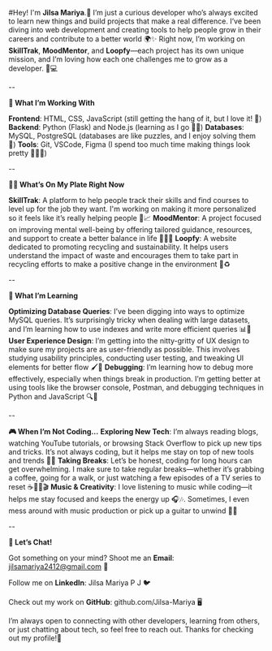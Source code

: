 #Hey! I'm **Jilsa Mariya**.👋
I’m just a curious developer who’s always excited to learn new things and build projects that make a real difference. I’ve been diving into web development and creating tools to help people grow in their careers and contribute to a better world 🌍✨
Right now, I’m working on **SkillTrak**, **MoodMentor**, and **Loopfy**—each project has its own unique mission, and I’m loving how each one challenges me to grow as a developer. 🚀💻

--

**🚀 What I’m Working With**

**Frontend**: HTML, CSS, JavaScript (still getting the hang of it, but I love it! 🎨)
**Backend**: Python (Flask) and Node.js (learning as I go 🐍💡)
**Databases**: MySQL, PostgreSQL (databases are like puzzles, and I enjoy solving them 🧩)
**Tools**: Git, VSCode, Figma (I spend too much time making things look pretty 👨‍💻✨)

--

**🧑‍💻 What’s On My Plate Right Now**

**SkillTrak**: A platform to help people track their skills and find courses to level up for the job they want. I'm working on making it more personalized so it feels like it’s really helping people 🎯📈
**MoodMentor**: A project focused on improving mental well-being by offering tailored guidance, resources, and support to create a better balance in life 💆‍♂️💡
**Loopfy**: A website dedicated to promoting recycling and sustainability. It helps users understand the impact of waste and encourages them to take part in recycling efforts to make a positive change in the environment 🌱♻️

--

**🌱 What I’m Learning**

**Optimizing Database Queries**: I’ve been digging into ways to optimize MySQL queries. It’s surprisingly tricky when dealing with large datasets, and I’m learning how to use indexes and write more efficient queries 📊🚀
**User Experience Design**: I’m getting into the nitty-gritty of UX design to make sure my projects are as user-friendly as possible. This involves studying usability principles, conducting user testing, and tweaking UI elements for better flow 🖌️👥
**Debugging**: I’m learning how to debug more effectively, especially when things break in production. I’m getting better at using tools like the browser console, Postman, and debugging techniques in Python and JavaScript 🔍🐛

--

**🎮 When I’m Not Coding…**
**Exploring New Tech**: I’m always reading blogs, watching YouTube tutorials, or browsing Stack Overflow to pick up new tips and tricks. It’s not always coding, but it helps me stay on top of new tools and trends 📰💡
**Taking Breaks**: Let’s be honest, coding for long hours can get overwhelming. I make sure to take regular breaks—whether it’s grabbing a coffee, going for a walk, or just watching a few episodes of a TV series to reset ☕🚶‍♂️🎬
**Music & Creativity**: I love listening to music while coding—it helps me stay focused and keeps the energy up 🎧🎶. Sometimes, I even mess around with music production or pick up a guitar to unwind 🎸🎶

--

**🤙 Let’s Chat!**

Got something on your mind? Shoot me an **Email**: jilsamariya2412@gmail.com 📧

Follow me on **LinkedIn**: Jilsa Mariya P J 🐦

Check out my work on **GitHub**: github.com/Jilsa-Mariya 🖥️

I’m always open to connecting with other developers, learning from others, or just chatting about tech, so feel free to reach out. Thanks for checking out my profile!💬
